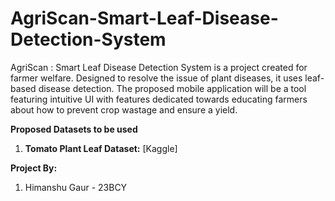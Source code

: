 # AgriScan-Smart-Leaf-Disease-Detection-System
AgriScan : Smart Leaf Disease Detection System is a project created for farmer welfare. Designed to resolve the issue of plant diseases, it uses leaf-based disease detection. The proposed mobile application will be a tool featuring intuitive UI with features dedicated towards educating farmers about how to prevent crop wastage and ensure a yield.

**Proposed Datasets to be used**

1. **Tomato Plant Leaf Dataset:** [Kaggle]

**Project By:**

1. Himanshu Gaur - 23BCY
